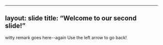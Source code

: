 -----
layout: slide
title: “Welcome to our second slide!”
---
witty remark goes here--again
Use the left arrow to go back!
